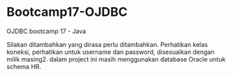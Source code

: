 # Bootcamp17-OJDBC
OJDBC bootcamp 17 - Java

Silakan ditambahkan yang dirasa perlu ditambahkan.
Perhatikan kelas koneksi, perhatikan untuk username dan password, disesuaikan dengan milik masing2.
dalam project ini masih menggunakan database Oracle untuk schema HR.
